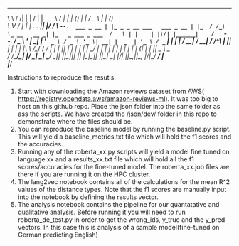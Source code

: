 
__   __ _     ___  ___      ______   _____            _   _                      _      ___              _           _     
\ \ / /| |    |  \/  |      | ___ \ /  ___|          | | (_)                    | |    / _ \            | |         (_)    
 \ V / | |    | .  . |______| |_/ / \ `--.  ___ _ __ | |_ _ _ __ ___   ___ _ __ | |_  / /_\ \_ __   __ _| |_   _ ___ _ ___ 
 /   \ | |    | |\/| |______|    /   `--. \/ _ \ '_ \| __| | '_ ` _ \ / _ \ '_ \| __| |  _  | '_ \ / _` | | | | / __| / __|
/ /^\ \| |____| |  | |      | |\ \  /\__/ /  __/ | | | |_| | | | | | |  __/ | | | |_  | | | | | | | (_| | | |_| \__ \ \__ \
\/   \/\_____/\_|  |_/      \_| \_| \____/ \___|_| |_|\__|_|_| |_| |_|\___|_| |_|\__| \_| |_/_| |_|\__,_|_|\__, |___/_|___/
                                                                                                            __/ |          
                                                                                                           |___/           

Instructions to reproduce the resutls:
1) Start with downloading the Amazon reviews dataset from AWS( https://registry.opendata.aws/amazon-reviews-ml). It was too big to host on this github repo. Place the json folder into the same folder as ass the scripts. We have created the /json/dev/ folder in this repo to demonstrate where the files should be.
1) You can reproduce the baseline model by running the baseline.py script. This will yield a baseline_metrics.txt file which will hold the f1 scores and the accuracies. 
1) Running any of the roberta_xx.py scripts will yield a model fine tuned on language xx and a results_xx.txt file which will hold all the f1 scores/accuracies for the fine-tuned model. The roberta_xx.job files are there if you are running it on the HPC cluster.
3) The lang2vec notebook contains all of the calculations for the mean R^2 values of the distance types. Note that the f1 scores are manually input into the notebook by defining the results vector.
4) The analysis notebook contains the pipeline for our quantatative and qualitative analysis. Before running it you will need to run roberta_de_test.py in order to get the wrong_ids, y_true and the y_pred vectors. In this case this is analysis of a sample model(fine-tuned on German predicting English)
